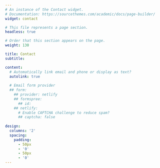 ```yaml
---
# An instance of the Contact widget.
# Documentation: https://sourcethemes.com/academic/docs/page-builder/
widget: contact

# This file represents a page section.
headless: true

# Order that this section appears on the page.
weight: 130

title: Contact
subtitle:

content:
  # Automatically link email and phone or display as text?
  autolink: true
  
  # Email form provider
  ## form:
    ## provider: netlify
    ## formspree:
      ## id:
    ## netlify:
      # Enable CAPTCHA challenge to reduce spam?
      ## captcha: false
  
design:
  columns: '2'
  spacing:
    padding:
      - 50px
      - '0'
      - 50px
      - '0'
---
```

